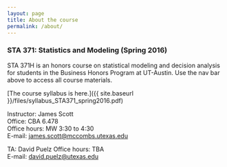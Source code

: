 ```yaml
---
layout: page
title: About the course
permalink: /about/
---
```


### STA 371: Statistics and Modeling (Spring 2016)

STA 371H is an honors course on statistical modeling and decision analysis for
students in the Business Honors Program at UT-Austin.  Use the nav bar above to access all course materials.

[The course syllabus is here.]({{ site.baseurl }}/files/syllabus_STA371_spring2016.pdf)

Instructor: James Scott  
Office: CBA 6.478  
Office hours: MW 3:30 to 4:30  
E-mail: james.scott@mccombs.utexas.edu  

TA: David Puelz 
Office hours: TBA  
E-mail: david.puelz@utexas.edu

